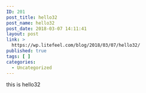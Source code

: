 ```yaml
---
ID: 201
post_title: hello32
post_name: hello32
post_date: 2018-03-07 14:11:41
layout: post
link: >
  https://wp.litefeel.com/blog/2018/03/07/hello32/
published: true
tags: [ ]
categories:
  - Uncategorized
---
```

this is hello32
